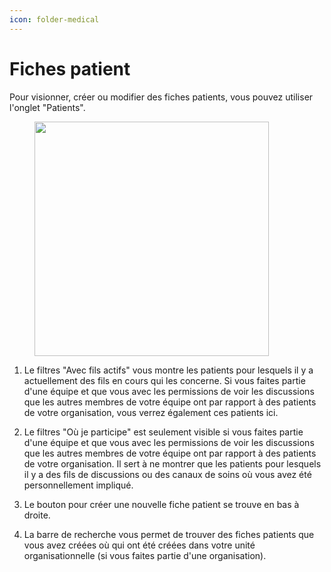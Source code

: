 ```yaml
---
icon: folder-medical
---
```


# Fiches patient

Pour visionner, créer ou modifier des fiches patients, vous pouvez utiliser l'onglet "Patients".

<div align="left"><figure><img src="../../.gitbook/assets/Créer une nouvelle fiche patient - Step 4.jpeg" alt="" width="375"><figcaption></figcaption></figure></div>

1. Le filtres "Avec fils actifs" vous montre les patients pour lesquels il y a actuellement des fils en cours qui les concerne. Si vous faites partie d'une équipe et que vous avec les permissions de voir les discussions que les autres membres de votre équipe ont par rapport à des patients de votre organisation, vous verrez également ces patients ici.

2. Le filtres "Où je participe" est seulement visible si vous faites partie d'une équipe et que vous avec les permissions de voir les discussions que les autres membres de votre équipe ont par rapport à des patients de votre organisation. Il sert à ne montrer que les patients pour lesquels il y a des fils de discussions ou des canaux de soins où vous avez été personnellement impliqué.

3. Le bouton pour créer une nouvelle fiche patient se trouve en bas à droite.

4. La barre de recherche vous permet de trouver des fiches patients que vous avez créées où qui ont été créées dans votre unité organisationnelle (si vous faites partie d'une organisation).